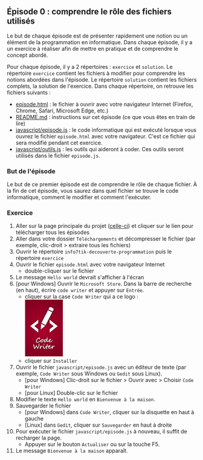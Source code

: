 ## Épisode 0 : comprendre le rôle des fichiers utilisés
Le but de chaque épisode est de présenter rapidement une notion ou un élément de la programmation en informatique. Dans
chaque épisode, il y a un exercice à réaliser afin de mettre en pratique et de comprendre le concept abordé.

Pour chaque épisode, il y a 2 répertoires : `exercice` et `solution`. Le répertoire `exercice` contient les fichiers
à modifier pour comprendre les notions abordées dans l'épisode. Le répertoire `solution` contient les fichiers
complets, la solution de l'exercice. Dans chaque répertoire, on retrouve les fichiers suivants :
* [episode.html](exercice/episode.html) : le fichier à ouvrir avec votre navigateur Internet (Firefox, Chrome, Safari,
  Microsoft Edge, etc.)
* [README.md](README.md) : instructions sur cet épisode (ce que vous êtes en train de lire)
* [javascript/episode.js](exercice/javascript/episode.js) : le code informatique qui est exécuté lorsque vous ouvrez le
  fichier `episode.html` avec votre navigateur. C'est ce fichier qui sera modifié pendant cet exercice.
* [javascript/outils.js](exercice/javascript/outils.js) : les outils qui aideront à coder. Ces outils seront utilisés
  dans le fichier `episode.js`.

### But de l'épisode
Le but de ce premier épisode est de comprendre le rôle de chaque fichier. À la fin de cet épisode, vous saurez dans quel
fichier se trouve le code informatique, comment le modifier et comment l'exécuter.

### Exercice
1. Aller sur la page principale du projet ([celle-ci](https://github.com/info7tik/decouverte-programmation)) et cliquer
  sur le lien pour télécharger tous les épisodes
2. Aller dans votre dossier `Téléchargements` et décompresser le fichier (par exemple, clic-droit > extraire tous les
  fichiers)
3. Ouvrir le répertoire `info7tik-decouverte-programmation` puis le répertoire `exercice`
4. Ouvrir le fichier `episode.html` avec votre navigateur Internet
   * double-cliquer sur le fichier
5. Le message `Hello world` devrait s'afficher à l'écran
6. [pour Windows] Ouvrir le `Microsoft Store`. Dans la barre de recherche (en haut), écrire `code writer` et appuyer sur
  `Entrée`.
   * cliquer sur la case `Code Writer` qui a ce logo :
  <br/><img src="code-writer-logo.jpeg" alt="logo de code writer" width="100" height="150"><br/>
   * cliquer sur `Installer`
7. Ouvrir le fichier `javascript/episode.js` avec un éditeur de texte (par exemple, `Code Writer` sous Windows ou `Gedit`
  sous Linux).
   * [pour Windows] Clic-droit sur le fichier > Ouvrir avec > Choisir `Code Writer`
   * [pour Linux] Double-clic sur le fichier
8. Modifier le texte `Hello world` en `Bienvenue à la maison`.
9. Sauvegarder le fichier
   * [pour Windows] dans `Code Writer`, cliquer sur la disquette en haut à gauche
   * [Linux] dans `Gedit`, cliquer sur `Sauvegarder` en haut à droite
10. Pour exécuter le fichier `javascript/episode.js` à nouveau, il suffit de recharger la page.
    * Appuyer sur le bouton `Actualiser` ou sur la touche F5.
12. Le message `Bienvenue à la maison` apparaît.
